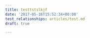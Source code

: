 ```yaml
---
title: testtstslkjf
date: '2017-05-16T15:52:34+00:00'
test_relationships: articles/test.md
draft: true

---
```

